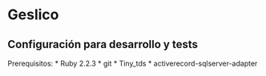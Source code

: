 # Geslico


## Configuración para desarrollo y tests

Prerequisitos: 
	* Ruby 2.2.3
	* git
	* Tiny_tds
	* activerecord-sqlserver-adapter
